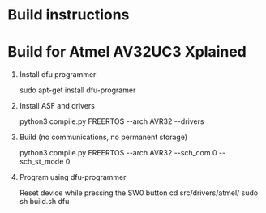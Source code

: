 Build instructions
=

Build for Atmel AV32UC3 Xplained
==

1. Install dfu programmer

	sudo apt-get install dfu-programer

2. Install ASF and drivers

	python3 compile.py FREERTOS --arch AVR32 --drivers

3. Build (no communications, no permanent storage)

	python3 compile.py FREERTOS --arch AVR32 --sch_com 0 --sch_st_mode 0

4. Program using dfu-programmer

	Reset device while pressing the SW0 button
	cd src/drivers/atmel/
	sudo sh build.sh dfu
	

